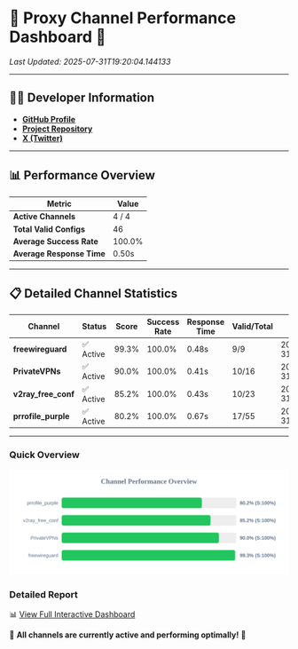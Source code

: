# 🌟 Proxy Channel Performance Dashboard 🌟

_Last Updated: 2025-07-31T19:20:04.144133_

---

## 👩‍💻 Developer Information

- **[GitHub Profile](https://github.com/4n0nymou3)**  
- **[Project Repository](https://github.com/4n0nymou3/multi-proxy-config-fetcher)**  
- **[X (Twitter)](https://x.com/4n0nymou3)**  

---

## 📊 Performance Overview

| Metric                | Value       |
|-----------------------|-------------|
| **Active Channels**   | 4 / 4       |
| **Total Valid Configs** | 46          |
| **Average Success Rate** | 100.0%      |
| **Average Response Time** | 0.50s       |

---

## 📋 Detailed Channel Statistics

| Channel          | Status     | Score  | Success Rate | Response Time | Valid/Total | Last Success               |
|------------------|------------|--------|--------------|---------------|-------------|----------------------------|
| **freewireguard**  | ✅ Active  | 99.3%  | 100.0% | 0.48s         | 9/9       | 2025-07-31T19:20:04.142386 |
| **PrivateVPNs**  | ✅ Active  | 90.0%  | 100.0% | 0.41s         | 10/16       | 2025-07-31T19:20:03.639629 |
| **v2ray_free_conf**  | ✅ Active  | 85.2%  | 100.0% | 0.43s         | 10/23       | 2025-07-31T19:20:03.187864 |
| **prrofile_purple**  | ✅ Active  | 80.2%  | 100.0% | 0.67s         | 17/55       | 2025-07-31T19:20:02.703815 |

---

### Quick Overview
<div align="center">
  <a href="https://raw.githubusercontent.com/nullluser/NullRepo/refs/heads/main/assets/channel_stats_chart.svg">
    <img src="https://raw.githubusercontent.com/nullluser/NullRepo/refs/heads/main/assets/channel_stats_chart.svg" alt="Source Performance Statistics" width="800">
  </a>
</div>

### Detailed Report
📊 [View Full Interactive Dashboard](https://htmlpreview.github.io/?https://github.com/nullluser/NullRepo/blob/main/assets/performance_report.html)

🎉 **All channels are currently active and performing optimally!** 🎉
